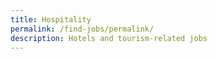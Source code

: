 ```yaml
---
title: Hospitality
permalink: /find-jobs/permalink/
description: Hotels and tourism-related jobs
---
```

